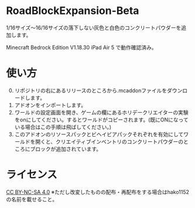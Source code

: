 # RoadBlockExpansion-Beta
1/16サイズ〜16/16サイズの落下しない灰色と白色のコンクリートパウダーを追加します。

Minecraft Bedrock Edition V1.18.30
iPad Air 5
で動作確認済み。

# 使い方
0. リポジトリの右にあるリリースのところから.mcaddonファイルをダウンロードします。
1. アドオンをインポートします。
2. ワールドの設定画面を開き、ゲームの欄にあるホリデークリエイターの実験をonにしてください。するとワールドがコピーされます。(既にONになっている場合はこの手順は飛ばしてください。)
3. このアドオンのリソースパックとビヘイビアパックそれぞれを有効にしてワールドを開くと、クリエイティブインベントリのコンクリートパウダーのところにブロックが追加されています。

# ライセンス
[CC BY-NC-SA 4.0](https://creativecommons.org/licenses/by-nc-sa/4.0/deed.ja)
※ただし改変したものの配布・再配布をする場合はhako1152の名前を載せること。